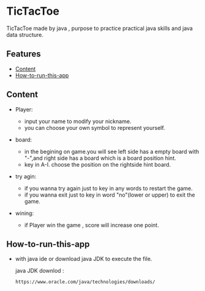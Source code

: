 # TicTacToe
  TicTacToe made by java , purpose to practice practical java skills and java data structure.
  

## Features
* [Content](#content)
* [How-to-run-this-app](#how-to-run-this-app)


## Content

* Player:

  * input your name to modify your nickname.
  * you can choose your own symbol to represent yourself.
  

* board:
  * in the begining on game.you will see left side has a empty board with "-",and right side has a board which is a board position hint.
  * key in A-I. choose the position on the rightside hint board.
  

* try agin:

  * if you wanna try again just to key in any words to restart the game.
  * if you wanna exit just to key in word "no"(lower or upper) to exit the game.

* wining:
  
  * if Player win the game , score will increase one point. 


## How-to-run-this-app

  * with java ide or download java JDK to execute the file.
    
    java JDK downlod :
    
    ```
    https://www.oracle.com/java/technologies/downloads/
    ```

